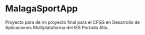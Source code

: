 # MalagaSportApp
Proyecto para de mi proyecto final para el CFGS en Desarrollo de Aplicaciones Multiplataforma del IES Portada Alta.
